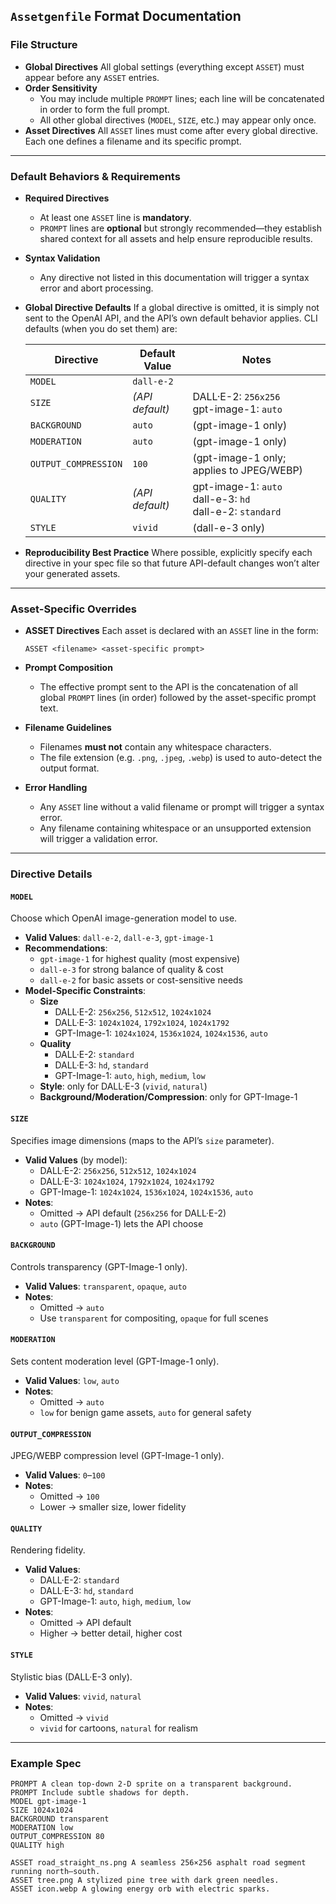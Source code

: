 ## `Assetgenfile` Format Documentation

### File Structure

- **Global Directives**
  All global settings (everything except `ASSET`) must appear before any `ASSET` entries.
- **Order Sensitivity**
  - You may include multiple `PROMPT` lines; each line will be concatenated in order to form the full prompt.
  - All other global directives (`MODEL`, `SIZE`, etc.) may appear only once.
- **Asset Directives**
  All `ASSET` lines must come after every global directive. Each one defines a filename and its specific prompt.

---

### Default Behaviors & Requirements

- **Required Directives**
  - At least one `ASSET` line is **mandatory**.
  - `PROMPT` lines are **optional** but strongly recommended—they establish shared context for all assets and help ensure reproducible results.

- **Syntax Validation**
  - Any directive not listed in this documentation will trigger a syntax error and abort processing.

- **Global Directive Defaults**
  If a global directive is omitted, it is simply not sent to the OpenAI API, and the API’s own default behavior applies. CLI defaults (when you do set them) are:

  | Directive            | Default Value        | Notes                                                                 |
  |----------------------|----------------------|-----------------------------------------------------------------------|
  | `MODEL`              | `dall-e-2`           |                                                                       |
  | `SIZE`               | *(API default)*      | DALL·E-2: `256x256`<br>gpt-image-1: `auto`                            |
  | `BACKGROUND`         | `auto`               | (gpt-image-1 only)                                                    |
  | `MODERATION`         | `auto`               | (gpt-image-1 only)                                                    |
  | `OUTPUT_COMPRESSION` | `100`                | (gpt-image-1 only; applies to JPEG/WEBP)                              |
  | `QUALITY`            | *(API default)*      | gpt-image-1: `auto`<br>dall-e-3: `hd`<br>dall-e-2: `standard`          |
  | `STYLE`              | `vivid`              | (dall-e-3 only)                                                       |

- **Reproducibility Best Practice**
  Where possible, explicitly specify each directive in your spec file so that future API-default changes won’t alter your generated assets.

---

### Asset-Specific Overrides

- **ASSET Directives**
  Each asset is declared with an `ASSET` line in the form:
  ```
  ASSET <filename> <asset-specific prompt>
  ```

- **Prompt Composition**
  - The effective prompt sent to the API is the concatenation of all global `PROMPT` lines (in order) followed by the asset-specific prompt text.

- **Filename Guidelines**
  - Filenames **must not** contain any whitespace characters.
  - The file extension (e.g. `.png`, `.jpeg`, `.webp`) is used to auto-detect the output format.

- **Error Handling**
  - Any `ASSET` line without a valid filename or prompt will trigger a syntax error.
  - Any filename containing whitespace or an unsupported extension will trigger a validation error.

---

### Directive Details

#### `MODEL`

Choose which OpenAI image-generation model to use.

- **Valid Values**: `dall-e-2`, `dall-e-3`, `gpt-image-1`
- **Recommendations**:
  - `gpt-image-1` for highest quality (most expensive)
  - `dall-e-3` for strong balance of quality & cost
  - `dall-e-2` for basic assets or cost-sensitive needs
- **Model-Specific Constraints**:
  - **Size**
    - DALL·E-2: `256x256`, `512x512`, `1024x1024`
    - DALL·E-3: `1024x1024`, `1792x1024`, `1024x1792`
    - GPT-Image-1: `1024x1024`, `1536x1024`, `1024x1536`, `auto`
  - **Quality**
    - DALL·E-2: `standard`
    - DALL·E-3: `hd`, `standard`
    - GPT-Image-1: `auto`, `high`, `medium`, `low`
  - **Style**: only for DALL·E-3 (`vivid`, `natural`)
  - **Background/Moderation/Compression**: only for GPT-Image-1

#### `SIZE`

Specifies image dimensions (maps to the API’s `size` parameter).

- **Valid Values** (by model):
  - DALL·E-2: `256x256`, `512x512`, `1024x1024`
  - DALL·E-3: `1024x1024`, `1792x1024`, `1024x1792`
  - GPT-Image-1: `1024x1024`, `1536x1024`, `1024x1536`, `auto`
- **Notes**:
  - Omitted → API default (`256x256` for DALL·E-2)
  - `auto` (GPT-Image-1) lets the API choose

#### `BACKGROUND`

Controls transparency (GPT-Image-1 only).

- **Valid Values**: `transparent`, `opaque`, `auto`
- **Notes**:
  - Omitted → `auto`
  - Use `transparent` for compositing, `opaque` for full scenes

#### `MODERATION`

Sets content moderation level (GPT-Image-1 only).

- **Valid Values**: `low`, `auto`
- **Notes**:
  - Omitted → `auto`
  - `low` for benign game assets, `auto` for general safety

#### `OUTPUT_COMPRESSION`

JPEG/WEBP compression level (GPT-Image-1 only).

- **Valid Values**: `0`–`100`
- **Notes**:
  - Omitted → `100`
  - Lower → smaller size, lower fidelity

#### `QUALITY`

Rendering fidelity.

- **Valid Values**:
  - DALL·E-2: `standard`
  - DALL·E-3: `hd`, `standard`
  - GPT-Image-1: `auto`, `high`, `medium`, `low`
- **Notes**:
  - Omitted → API default
  - Higher → better detail, higher cost

#### `STYLE`

Stylistic bias (DALL·E-3 only).

- **Valid Values**: `vivid`, `natural`
- **Notes**:
  - Omitted → `vivid`
  - `vivid` for cartoons, `natural` for realism

---

### Example Spec

```text
PROMPT A clean top-down 2-D sprite on a transparent background.
PROMPT Include subtle shadows for depth.
MODEL gpt-image-1
SIZE 1024x1024
BACKGROUND transparent
MODERATION low
OUTPUT_COMPRESSION 80
QUALITY high

ASSET road_straight_ns.png A seamless 256×256 asphalt road segment running north–south.
ASSET tree.png A stylized pine tree with dark green needles.
ASSET icon.webp A glowing energy orb with electric sparks.
```
